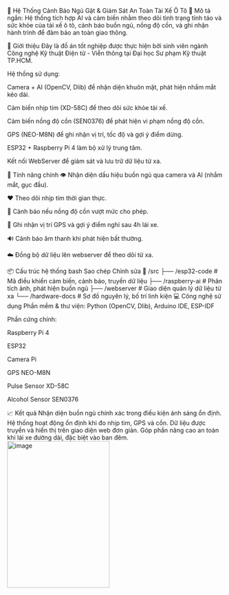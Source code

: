 🚗 Hệ Thống Cảnh Báo Ngủ Gật & Giám Sát An Toàn Tài Xế Ô Tô
📌 Mô tả ngắn:
Hệ thống tích hợp AI và cảm biến nhằm theo dõi tình trạng tỉnh táo và sức khỏe của tài xế ô tô, cảnh báo buồn ngủ, nồng độ cồn, và ghi nhận hành trình để đảm bảo an toàn giao thông.

📖 Giới thiệu
Đây là đồ án tốt nghiệp được thực hiện bởi sinh viên ngành Công nghệ Kỹ thuật Điện tử - Viễn thông tại Đại học Sư phạm Kỹ thuật TP.HCM.

Hệ thống sử dụng:

Camera + AI (OpenCV, Dlib) để nhận diện khuôn mặt, phát hiện nhắm mắt kéo dài.

Cảm biến nhịp tim (XD-58C) để theo dõi sức khỏe tài xế.

Cảm biến nồng độ cồn (SEN0376) để phát hiện vi phạm nồng độ cồn.

GPS (NEO-M8N) để ghi nhận vị trí, tốc độ và gợi ý điểm dừng.

ESP32 + Raspberry Pi 4 làm bộ xử lý trung tâm.

Kết nối WebServer để giám sát và lưu trữ dữ liệu từ xa.

🔧 Tính năng chính
👁️ Nhận diện dấu hiệu buồn ngủ qua camera và AI (nhắm mắt, gục đầu).

❤️ Theo dõi nhịp tim thời gian thực.

🍺 Cảnh báo nếu nồng độ cồn vượt mức cho phép.

📍 Ghi nhận vị trí GPS và gợi ý điểm nghỉ sau 4h lái xe.

🔊 Cảnh báo âm thanh khi phát hiện bất thường.

☁️ Đồng bộ dữ liệu lên webserver để theo dõi từ xa.

📦 Cấu trúc hệ thống
bash
Sao chép
Chỉnh sửa
📁 /src
├── /esp32-code        # Mã điều khiển cảm biến, cảnh báo, truyền dữ liệu
├── /raspberry-ai      # Phân tích ảnh, phát hiện buồn ngủ
├── /webserver         # Giao diện quản lý dữ liệu từ xa
└── /hardware-docs     # Sơ đồ nguyên lý, bố trí linh kiện
💻 Công nghệ sử dụng
Phần mềm & thư viện: Python (OpenCV, Dlib), Arduino IDE, ESP-IDF

Phần cứng chính:

Raspberry Pi 4

ESP32

Camera Pi

GPS NEO-M8N

Pulse Sensor XD-58C

Alcohol Sensor SEN0376

📈 Kết quả
Nhận diện buồn ngủ chính xác trong điều kiện ánh sáng ổn định.
Hệ thống hoạt động ổn định khi đo nhịp tim, GPS và cồn.
Dữ liệu được truyền và hiển thị trên giao diện web đơn giản.
Góp phần nâng cao an toàn khi lái xe đường dài, đặc biệt vào ban đêm.
<img width="238" height="341" alt="image" src="https://github.com/user-attachments/assets/aa95fb0e-1cdf-4ebe-87eb-1de14ca5b674" />

